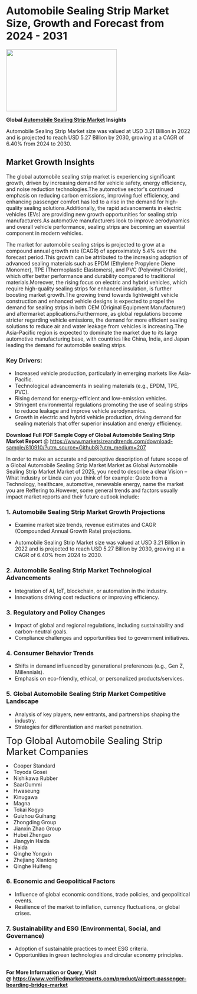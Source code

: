 <H1>Automobile Sealing Strip Market Size, Growth and Forecast from 2024 - 2031</H1><img class="aligncenter size-medium wp-image-584254" src="https://thirdeyenews.in/wp-content/uploads/2024/09/Global-Market-Research-300x168.jpeg" alt="" width="300" height="168" /><p><strong>Global&nbsp;<a href="https://www.marketsizeandtrends.com/download-sample/810910/?utm_source=Github8j?utm_medium=207">Automobile Sealing Strip Market</a> Insights</strong></p><p>Automobile Sealing Strip Market size was valued at USD 3.21 Billion in 2022 and is projected to reach USD 5.27 Billion by 2030, growing at a CAGR of 6.40% from 2024 to 2030.</p><p><h2>Market Growth Insights</h2> <p>The global automobile sealing strip market is experiencing significant growth, driven by increasing demand for vehicle safety, energy efficiency, and noise reduction technologies.The automotive sector's continued emphasis on reducing carbon emissions, improving fuel efficiency, and enhancing passenger comfort has led to a rise in the demand for high-quality sealing solutions.Additionally, the rapid advancements in electric vehicles (EVs) are providing new growth opportunities for sealing strip manufacturers.As automotive manufacturers look to improve aerodynamics and overall vehicle performance, sealing strips are becoming an essential component in modern vehicles.</p> <p>The market for automobile sealing strips is projected to grow at a compound annual growth rate (CAGR) of approximately 5.4% over the forecast period.This growth can be attributed to the increasing adoption of advanced sealing materials such as EPDM (Ethylene Propylene Diene Monomer), TPE (Thermoplastic Elastomers), and PVC (Polyvinyl Chloride), which offer better performance and durability compared to traditional materials.Moreover, the rising focus on electric and hybrid vehicles, which require high-quality sealing strips for enhanced insulation, is further boosting market growth.The growing trend towards lightweight vehicle construction and enhanced vehicle designs is expected to propel the demand for sealing strips in both OEM (Original Equipment Manufacturer) and aftermarket applications.Furthermore, as global regulations become stricter regarding vehicle emissions, the demand for more efficient sealing solutions to reduce air and water leakage from vehicles is increasing.The Asia-Pacific region is expected to dominate the market due to its large automotive manufacturing base, with countries like China, India, and Japan leading the demand for automobile sealing strips.<h3>Key Drivers:</h3> <ul> <li>Increased vehicle production, particularly in emerging markets like Asia-Pacific.</li> <li>Technological advancements in sealing materials (e.g., EPDM, TPE, PVC).</li> <li>Rising demand for energy-efficient and low-emission vehicles.</li> <li>Stringent environmental regulations promoting the use of sealing strips to reduce leakage and improve vehicle aerodynamics.</li> <li>Growth in electric and hybrid vehicle production, driving demand for sealing materials that offer superior insulation and energy efficiency.</li> </ul> <p><span class=""><strong>Download Full PDF Sample Copy of Global Automobile Sealing Strip Market Report</strong> @ <a href="https://www.marketsizeandtrends.com/download-sample/810910/?utm_source=Github8j?utm_medium=207" target="_blank">https://www.marketsizeandtrends.com/download-sample/810910/?utm_source=Github8j?utm_medium=207</a></span></p><p>In order to make an accurate and perceptive description of future scope of a Global&nbsp;Automobile Sealing Strip Market Market as Global&nbsp;Automobile Sealing Strip Market Market of 2025, you need to describe a clear Vision &ndash; What Industry or Linda can you think of for example: Quote from a Technology, healthcare, automotive, renewable energy, name the market you are Reffering to.However, some general trends and factors usually impact market reports and their future outlook include:</p><h3>1.&nbsp;<strong>Automobile Sealing Strip Market Growth Projections</strong></h3><ul><li>Examine market size trends, revenue estimates and CAGR (Compounded Annual Growth Rate) projections.</li><li><p>Automobile Sealing Strip Market size was valued at USD 3.21 Billion in 2022 and is projected to reach USD 5.27 Billion by 2030, growing at a CAGR of 6.40% from 2024 to 2030.</p></li></ul><h3>2.&nbsp;<strong>Automobile Sealing Strip Market Technological Advancements</strong></h3><ul><li>Integration of AI, IoT, blockchain, or automation in the industry.</li><li>Innovations driving cost reductions or improving efficiency.</li></ul><h3>3.&nbsp;<strong>Regulatory and Policy Changes</strong></h3><ul><li>Impact of global and regional regulations, including sustainability and carbon-neutral goals.</li><li>Compliance challenges and opportunities tied to government initiatives.</li></ul><h3>4.&nbsp;<strong>Consumer Behavior Trends</strong></h3><ul><li>Shifts in demand influenced by generational preferences (e.g., Gen Z, Millennials).</li><li>Emphasis on eco-friendly, ethical, or personalized products/services.</li></ul><h3>5.&nbsp;<strong>Global Automobile Sealing Strip Market Competitive Landscape</strong></h3><ul><li>Analysis of key players, new entrants, and partnerships shaping the industry.</li><li>Strategies for differentiation and market penetration.</li></ul><p data-pm-slice="1 1 []"><span style="color: inherit; font-family: inherit; font-size: 25px;">Top Global Automobile Sealing Strip Market Companies</span></p><div class="" data-test-id=""><p><li>Cooper Standard</li><li> Toyoda Gosei</li><li> Nishikawa Rubber</li><li> SaarGummi</li><li> Hwaseung</li><li> Kinugawa</li><li> Magna</li><li> Tokai Kogyo</li><li> Guizhou Guihang</li><li> Zhongding Group</li><li> Jianxin Zhao Group</li><li> Hubei Zhengao</li><li> Jiangyin Haida</li><li> Haida</li><li> Qinghe Yongxin</li><li> Zhejiang Xiantong</li><li> Qinghe Huifeng</li></p></div><h3>6.&nbsp;<strong>Economic and Geopolitical Factors</strong></h3><ul><li>Influence of global economic conditions, trade policies, and geopolitical events.</li><li>Resilience of the market to inflation, currency fluctuations, or global crises.</li></ul><h3>7.&nbsp;<strong>Sustainability and ESG (Environmental, Social, and Governance)</strong></h3><ul><li>Adoption of sustainable practices to meet ESG criteria.</li><li>Opportunities in green technologies and circular economy principles.</li></ul><h2><strong style="font-size: 14px;">For More Information or Query, Visit @&nbsp;</strong><a style="background-color: #ffffff; font-size: 14px;" href="https://www.marketsizeandtrends.com/report/automobile-sealing-strip-market/" target="_blank">https://www.verifiedmarketreports.com/product/airport-passenger-boarding-bridge-market</a></h2>